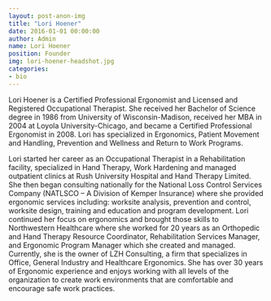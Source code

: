 ```yaml
---
layout: post-anon-img
title: "Lori Hoener"
date: 2016-01-01 00:00:00
author: Admin
name: Lori Hoener
position: Founder
img: lori-hoener-headshot.jpg
categories:
- bio
---
```


Lori Hoener is a Certified Professional Ergonomist and Licensed and
Registered Occupational Therapist.  She received her Bachelor of
Science degree in 1986 from University of Wisconsin-Madison, received
her MBA in 2004 at Loyola University-Chicago, and became a Certified
Professional Ergonomist in 2008. Lori has specialized in Ergonomics,
Patient Movement and Handling, Prevention and Wellness and Return to
Work Programs.<!--more-->

Lori started her career as an Occupational Therapist in a
Rehabilitation facility, specialized in Hand Therapy, Work Hardening
and managed outpatient clinics at Rush University Hospital and Hand
Therapy Limited.  She then began consulting nationally for the
National Loss Control Services Company (NATLSCO – A Division of Kemper
Insurance) where she provided ergonomic services including: worksite
analysis, prevention and control, worksite design, training and
education and program development.  Lori continued her focus on
ergonomics and brought those skills to Northwestern Healthcare where
she worked for 20 years as an Orthopedic and Hand Therapy Resource
Coordinator, Rehabilitation Services Manager, and Ergonomic Program
Manager which she created and managed.  Currently, she is the owner of
LZH Consulting, a firm that specializes in Office, General Industry
and Healthcare Ergonomics.  She has over 30 years of Ergonomic
experience and enjoys working with all levels of the organization to
create work environments that are comfortable and encourage safe work
practices.